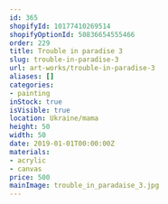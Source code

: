 ```yaml
---
id: 365
shopifyId: 10177410269514
shopifyOptionId: 50836654555466
order: 229
title: Trouble in paradise 3
slug: trouble-in-paradise-3
url: art-works/trouble-in-paradise-3
aliases: []
categories:
- painting
inStock: true
isVisible: true
location: Ukraine/mama
height: 50
width: 50
date: 2019-01-01T00:00:00Z
materials:
- acrylic
- canvas
price: 500
mainImage: trouble_in_paradaise_3.jpg
---
```

